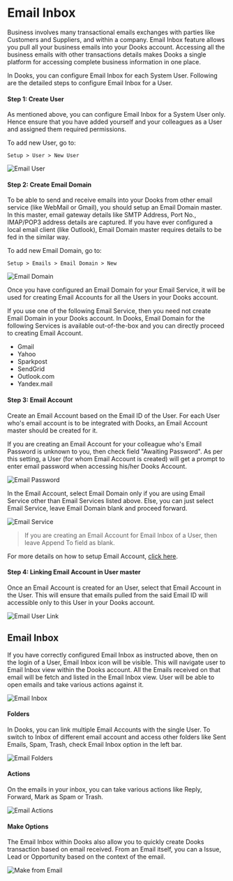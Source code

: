 <!-- add-breadcrumbs -->
# Email Inbox

Business involves many transactional emails exchanges with parties like Customers and Suppliers, and within a company. Email Inbox feature allows you pull all your business emails into your Dooks account. Accessing all the business emails with other transactions details makes Dooks a single platform for accessing complete business information in one place.

In Dooks, you can configure Email Inbox for each System User. Following are the detailed steps to configure Email Inbox for a User.

#### Step 1: Create User

As mentioned above, you can configure Email Inbox for a System User only. Hence ensure that you have added yourself and your colleagues as a User and assigned them required permissions.

To add new User, go to:

`Setup > User > New User`

<img class="screenshot" alt="Email User" src="../assets/email/email-user.png">

#### Step 2: Create Email Domain

To be able to send and receive emails into your Dooks from other email service (like WebMail or Gmail), you should setup an Email Domain master. In this master, email gateway details like SMTP Address, Port No., IMAP/POP3 address details are captured. If you have ever configured a local email client (like Outlook), Email Domain master requires details to be fed in the similar way.

To add new Email Domain, go to:

`Setup > Emails > Email Domain > New`

<img class="screenshot" alt="Email Domain" src="../assets/email/email-domain.png">

Once you have configured an Email Domain for your Email Service, it will be used for creating Email Accounts for all the Users in your Dooks account.

<div>If you use one of the following Email Service, then you need not create Email Domain in your Dooks account. In Dooks, Email Domain for the following Services is available out-of-the-box and you can directly proceed to creating Email Account.
<ul>
<li>Gmail</li>
<li>Yahoo</li>
<li>Sparkpost</li>
<li>SendGrid</li>
<li>Outlook.com</li>
<li>Yandex.mail</li>
</ul>
</div>

#### Step 3: Email Account

Create an Email Account based on the Email ID of the User. For each User who's email account is to be integrated with Dooks, an Email Account master should be created for it. 

If you are creating an Email Account for your colleague who's Email Password is unknown to you, then check field "Awaiting Password". As per this setting, a User (for whom Email Account is created) will get a prompt to enter email password when accessing his/her Dooks Account.

<img class="screenshot" alt="Email Password" src="../assets/email/email-password.png">

In the Email Account, select Email Domain only if you are using Email Service other than Email Services listed above. Else, you can just select Email Service, leave Email Domain blank and proceed forward.

<img class="screenshot" alt="Email Service" src="../assets/email/email-service.png">

>If you are creating an Email Account for Email Inbox of a User, then leave Append To field as blank.

For more details on how to setup Email Account, [click here](/dooks/setting-up/email/email-account.html").

#### Step 4: Linking Email Account in User master

Once an Email Account is created for an User, select that Email Account in the User. This will ensure that emails pulled from the said Email ID will accessible only to this User in your Dooks account.

<img class="screenshot" alt="Email User Link" src="../assets/email/email-user-link.png">

## Email Inbox

If you have correctly configured Email Inbox as instructed above, then on the login of a User, Email Inbox icon will be visible. This will navigate user to Email Inbox view within the Dooks account. All the Emails received on that email will be fetch and listed in the Email Inbox view. User will be able to open emails and take various actions against it.

<img class="screenshot" alt="Email Inbox" src="../assets/email/email-inbox.png">

#### Folders

In Dooks, you can link multiple Email Accounts with the single User. To switch to Inbox of different email account and access other folders like Sent Emails, Spam, Trash, check Email Inbox option in the left bar.

<img class="screenshot" alt="Email Folders" src="../assets/email/email-folders.png">

#### Actions

On the emails in your inbox, you can take various actions like Reply, Forward, Mark as Spam or Trash.

<img class="screenshot" alt="Email Actions" src="../assets/email/email-actions.png">

#### Make Options

The Email Inbox within Dooks also allow you to quickly create Dooks transaction based on email received. From an Email itself, you can a Issue, Lead or Opportunity based on the context of the email.

<img class="screenshot" alt="Make from Email" src="../assets/email/make-from-email.png">


